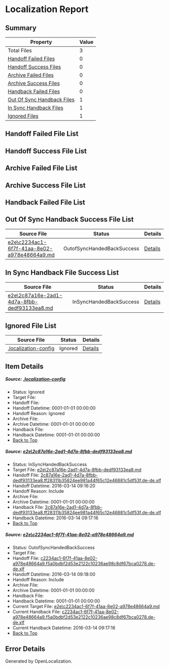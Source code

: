 # <a name='report-top'></a> Localization Report

## Summary
 Property | Value 
 -------- | ----- 
 Total Files | 3
[ Handoff Failed Files ](#handoff-failed-list)| 0
[ Handoff Success Files ](#handoff-success-list)| 0
[ Archive Failed Files ](#archive-failed-list)| 0
[ Archive Success Files ](#archive-success-list)| 0
[ Handback Failed Files ](#handback-failed-list)| 0
[ Out Of Sync Handback Files ](#outofsync-handback-success-list)| 1
[ In Sync Handback Files ](#insync-handback-success-list)| 1
[ Ignored Files ](#ignored-list)| 1

## <a name='handoff-failed-list'></a> Handoff Failed File List

## <a name='handoff-success-list'></a> Handoff Success File List

## <a name='archive-failed-list'></a> Archive Failed File List

## <a name='archive-success-list'></a> Archive Success File List

## <a name='handback-failed-list'></a> Handback Failed File List

## <a name='outofsync-handback-success-list'></a> Out Of Sync Handback Success File List
 Source File | Status | Details 
 ----------- | ------ | ------- 
 [e2e\c2234ac1-6f7f-41aa-8e02-a978e48664a9.md](https://github.com/OpenLocalizationTest/oltest/blob/7f7eab8a1ee43aa9b617478ff3b8e82fa5a18f3c/e2e/c2234ac1-6f7f-41aa-8e02-a978e48664a9.md) | OutofSyncHandedBackSuccess | [Details](#f246be072f190ad569eb435ee294b668337527252)

## <a name='insync-handback-success-list'></a> In Sync Handback File Success List
 Source File | Status | Details 
 ----------- | ------ | ------- 
 [e2e\2c87a16e-2ad1-4d7a-8fbb-dedf93133ea8.md](https://github.com/OpenLocalizationTest/oltest/blob/0f9c5eb4ea27033afd0a23977ca0a66d442b0a7d/e2e/2c87a16e-2ad1-4d7a-8fbb-dedf93133ea8.md) | InSyncHandedBackSuccess | [Details](#494aa11864a25e1e9f608fecaf390b3ca21177501)

## <a name='ignored-list'></a> Ignored File List
 Source File | Status | Details 
 ----------- | ------ | ------- 
 [.localization-config](https://github.com/OpenLocalizationTest/oltest/blob/7f7eab8a1ee43aa9b617478ff3b8e82fa5a18f3c/.localization-config) | Ignored | [Details](#66aca4b1c2f43b14ec41e0e427345df94af1d5e10)

## Item Details
##### <a name='66aca4b1c2f43b14ec41e0e427345df94af1d5e10'></a> Source: [.localization-config](https://github.com/OpenLocalizationTest/oltest/blob/7f7eab8a1ee43aa9b617478ff3b8e82fa5a18f3c/.localization-config)
* Status: Ignored
* Target File: 
* Handoff File: 
* Handoff Datetime: 0001-01-01 00:00:00
* Handoff Reason: Ignored
* Archive File: 
* Archive Datetime: 0001-01-01 00:00:00
* Handback File: 
* Handback Datetime: 0001-01-01 00:00:00
* [Back to Top](#report-top)

##### <a name='494aa11864a25e1e9f608fecaf390b3ca21177501'></a> Source: [e2e\2c87a16e-2ad1-4d7a-8fbb-dedf93133ea8.md](https://github.com/OpenLocalizationTest/oltest/blob/0f9c5eb4ea27033afd0a23977ca0a66d442b0a7d/e2e/2c87a16e-2ad1-4d7a-8fbb-dedf93133ea8.md)
* Status: InSyncHandedBackSuccess
* Target File: [e2e\2c87a16e-2ad1-4d7a-8fbb-dedf93133ea8.md](https://github.com/OpenLocalizationTestOrg/oltest.de-de/blob/9ae70bc08cd8bbfa82723eaceddb0491d29a170f/e2e/2c87a16e-2ad1-4d7a-8fbb-dedf93133ea8.md)
* Handoff File: [2c87a16e-2ad1-4d7a-8fbb-dedf93133ea8.ff28311b35824ee981a44f65c12e46881c5df53f.de-de.xlf](https://github.com/OpenLocalizationTestOrg/olhandoff/blob/2232686da483582416828b31aad67b4247267c9c/ol-handoff/OpenLocalizationTestOrg/oltest.de-de/yuwzho/ht/2c87a16e-2ad1-4d7a-8fbb-dedf93133ea8.ff28311b35824ee981a44f65c12e46881c5df53f.de-de.xlf)
* Handoff Datetime: 2016-03-14 09:16:20
* Handoff Reason: Include
* Archive File: 
* Archive Datetime: 0001-01-01 00:00:00
* Handback File: [2c87a16e-2ad1-4d7a-8fbb-dedf93133ea8.ff28311b35824ee981a44f65c12e46881c5df53f.de-de.xlf](https://github.com/OpenLocalizationTestOrg/olhandback/blob/684ecefc440b4bd72bfb3db90d6aff0c037256ac/ol-handback/OpenLocalizationTestOrg/oltest.de-de/yuwzho/ht/2c87a16e-2ad1-4d7a-8fbb-dedf93133ea8.ff28311b35824ee981a44f65c12e46881c5df53f.de-de.xlf)
* Handback Datetime: 2016-03-14 09:17:16
* [Back to Top](#report-top)

##### <a name='f246be072f190ad569eb435ee294b668337527252'></a> Source: [e2e\c2234ac1-6f7f-41aa-8e02-a978e48664a9.md](https://github.com/OpenLocalizationTest/oltest/blob/7f7eab8a1ee43aa9b617478ff3b8e82fa5a18f3c/e2e/c2234ac1-6f7f-41aa-8e02-a978e48664a9.md)
* Status: OutofSyncHandedBackSuccess
* Target File: 
* Handoff File: [c2234ac1-6f7f-41aa-8e02-a978e48664a9.f5a0bdbf2d53e2122c10236ae98c8df67bca0278.de-de.xlf](https://github.com/OpenLocalizationTestOrg/olhandoff/blob/0c5a419f4193501137e6e3dfa6d5bec3d4909449/ol-handoff/OpenLocalizationTestOrg/oltest.de-de/yuwzho/ht/c2234ac1-6f7f-41aa-8e02-a978e48664a9.f5a0bdbf2d53e2122c10236ae98c8df67bca0278.de-de.xlf)
* Handoff Datetime: 2016-03-14 09:18:00
* Handoff Reason: Include
* Archive File: 
* Archive Datetime: 0001-01-01 00:00:00
* Handback File: 
* Handback Datetime: 0001-01-01 00:00:00
* Current Target File: [e2e\c2234ac1-6f7f-41aa-8e02-a978e48664a9.md](https://github.com/OpenLocalizationTestOrg/oltest.de-de/blob/9ae70bc08cd8bbfa82723eaceddb0491d29a170f/e2e/c2234ac1-6f7f-41aa-8e02-a978e48664a9.md)
* Current Handback File: [c2234ac1-6f7f-41aa-8e02-a978e48664a9.f5a0bdbf2d53e2122c10236ae98c8df67bca0278.de-de.xlf](https://github.com/OpenLocalizationTestOrg/olhandback/blob/684ecefc440b4bd72bfb3db90d6aff0c037256ac/ol-handback/OpenLocalizationTestOrg/oltest.de-de/yuwzho/ht/c2234ac1-6f7f-41aa-8e02-a978e48664a9.f5a0bdbf2d53e2122c10236ae98c8df67bca0278.de-de.xlf)
* Current Handback Datetime: 2016-03-14 09:17:16
* [Back to Top](#report-top)


## Error Details

Generated by OpenLocalization.
